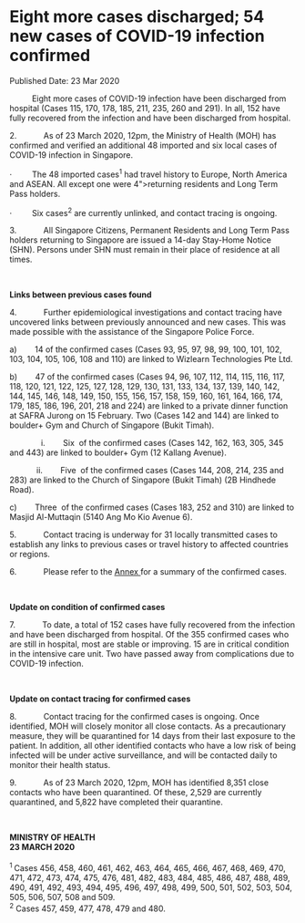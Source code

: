 <html>
    <meta http-equiv="Content-Type" content="text/html; charset=utf-8"/>
    <meta charset="utf-8"/>
    <title>Eight more cases discharged; 54 new cases of COVID-19 infection confirmed</title>
    <body><h1>Eight more cases discharged; 54 new cases of COVID-19 infection confirmed</h1>
    <p>Published Date: 23 Mar 2020</p> <p>&nbsp; &nbsp; &nbsp; &nbsp; &nbsp; Eight more cases of COVID-19 infection have been discharged from hospital (Cases&nbsp;115, 170, 178, 185, 211, 235, 260 and 291). In all, 152 have fully recovered from the infection and have been discharged from hospital.</p><p>
2.&nbsp;&nbsp;&nbsp;&nbsp;&nbsp;&nbsp;&nbsp;&nbsp;&nbsp;&nbsp;&nbsp;&nbsp;As of 23 March 2020, 12pm, the Ministry of Health (MOH) has confirmed and verified an additional 48 imported and six local cases of COVID-19 infection in Singapore.<br></p><p>
·&nbsp;&nbsp;&nbsp;&nbsp;&nbsp;&nbsp;&nbsp;&nbsp;&nbsp;The 48&nbsp;imported cases<sup>1</sup>&nbsp;had travel history to Europe, North America and ASEAN. All except one were&nbsp;4"&gt;returning residents and Long Term Pass holders.<br></p><p>·&nbsp;&nbsp;&nbsp;&nbsp;&nbsp;&nbsp;&nbsp;&nbsp;&nbsp;Six cases<sup>2</sup>&nbsp;are currently unlinked, and contact tracing is ongoing.<br></p><p>3.&nbsp;&nbsp;&nbsp;&nbsp;&nbsp;&nbsp;&nbsp;&nbsp;&nbsp;&nbsp;&nbsp;&nbsp;All Singapore Citizens, Permanent Residents and Long Term Pass holders returning to Singapore are issued a 14-day Stay-Home Notice (SHN). Persons under SHN must remain in their place of residence at all times.<br></p><p>&nbsp;</p><p><strong>Links between previous cases found</strong></p><p>4.&nbsp;&nbsp;&nbsp;&nbsp;&nbsp;&nbsp;&nbsp;&nbsp;&nbsp;&nbsp;&nbsp;&nbsp;Further&nbsp;epidemiological investigations and contact tracing have uncovered links between previously announced and new cases. This was made possible with the assistance of the Singapore Police Force.<br></p><p>a)&nbsp;&nbsp;&nbsp;&nbsp;&nbsp;&nbsp;&nbsp;&nbsp;14 of the confirmed cases (Cases 93, 95, 97, 98, 99, 100, 101, 102, 103, 104, 105, 106, 108 and 110) are linked to&nbsp;Wizlearn Technologies Pte Ltd.<br></p><p>b)&nbsp;&nbsp;&nbsp;&nbsp;&nbsp;&nbsp;&nbsp;&nbsp;47 of the confirmed cases (Cases 94, 96, 107, 112, 114, 115, 116, 117, 118, 120, 121, 122, 125, 127, 128, 129, 130, 131, 133, 134, 137, 139, 140, 142, 144, 145, 146, 148, 149, 150, 155, 156, 157, 158, 159, 160, 161, 164, 166, 174, 179, 185, 186, 196, 201, 218 and 224) are linked to a private dinner function at SAFRA Jurong on 15 February. Two (Cases 142 and 144) are linked to boulder+ Gym and Church of Singapore (Bukit Timah).<br></p><p>&nbsp; &nbsp; &nbsp; &nbsp; &nbsp; &nbsp; &nbsp; i.&nbsp;&nbsp;&nbsp;&nbsp;&nbsp;&nbsp;&nbsp;&nbsp;Six&nbsp; of the confirmed cases (Cases 142, 162, 163, 305, 345 and 443) are linked to boulder+ Gym (12 Kallang Avenue).<br></p><p>&nbsp; &nbsp; &nbsp; &nbsp; &nbsp; &nbsp; ii.&nbsp;&nbsp;&nbsp;&nbsp;&nbsp;&nbsp;&nbsp;&nbsp;Five&nbsp; of the confirmed cases (Cases 144, 208, 214, 235 and 283) are linked to the Church of Singapore (Bukit Timah) (2B Hindhede Road).<br></p><p>c)&nbsp;&nbsp;&nbsp;&nbsp;&nbsp;&nbsp;&nbsp;&nbsp;Three&nbsp; of the confirmed cases (Cases 183, 252 and 310) are linked to Masjid Al-Muttaqin (5140 Ang Mo Kio Avenue 6).<br></p><p>5.&nbsp;&nbsp;&nbsp;&nbsp;&nbsp;&nbsp;&nbsp;&nbsp;&nbsp;&nbsp;&nbsp;&nbsp;Contact tracing is underway for 31 locally transmitted cases to establish any links to previous cases or travel history to affected countries or regions.<br></p><p>6.&nbsp;&nbsp;&nbsp;&nbsp;&nbsp;&nbsp;&nbsp;&nbsp;&nbsp;&nbsp;&nbsp;&nbsp;Please refer to the&nbsp;<u><a href="/docs/librariesprovider5/pressroom/annex23-3.pdf?sfvrsn=d950554d_4"><u>Annex</u>&nbsp;</a></u>for a summary of the confirmed cases.<br></p><p><strong>&nbsp;</strong></p><p><strong>Update on condition of confirmed cases</strong></p><p>7.&nbsp;&nbsp;&nbsp;&nbsp;&nbsp;&nbsp;&nbsp;&nbsp;&nbsp;&nbsp;&nbsp;&nbsp;To date, a total of 152 cases have fully recovered from the infection and have been discharged from hospital. Of the 355 confirmed cases who are still in hospital, most are stable or improving. 15 are in critical condition in the intensive care unit. Two have passed away from complications due to COVID-19 infection.<br></p><p><strong>&nbsp;</strong></p><p><strong>Update on contact tracing for confirmed cases</strong></p><p>8.&nbsp;&nbsp;&nbsp;&nbsp;&nbsp;&nbsp;&nbsp;&nbsp;&nbsp;&nbsp;&nbsp;&nbsp;Contact tracing for the confirmed cases is ongoing. Once identified, MOH will closely monitor all close contacts. As a precautionary measure, they will be quarantined for 14 days from their last exposure to the patient. In addition, all other identified contacts who have a low risk of being infected will be under active surveillance, and will be contacted daily to monitor their health status.<br></p><p>9.&nbsp;&nbsp;&nbsp;&nbsp;&nbsp;&nbsp;&nbsp;&nbsp;&nbsp;&nbsp;&nbsp;&nbsp;As of 23 March 2020, 12pm, MOH has identified 8,351 close contacts who have been quarantined. Of these, 2,529 are currently quarantined, and 5,822 have completed their quarantine.<br></p><p>&nbsp;</p><p><strong>MINISTRY OF HEALTH<br></strong><strong>23 MARCH 2020<br><br></strong><sup>1 </sup>Cases 456, 458, 460, 461, 462, 463, 464, 465, 466, 467, 468, 469, 470, 471, 472, 473, 474, 475, 476, 481, 482, 483, 484, 485, 486, 487, 488, 489, 490, 491, 492, 493, 494, 495, 496, 497, 498, 499, 500, 501, 502, 503, 504, 505, 506, 507, 508 and 509.<br><sup>2</sup> Cases 457, 459, 477, 478, 479 and 480.</p></body>
</html>